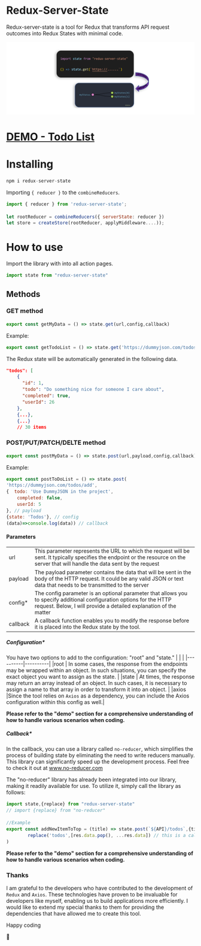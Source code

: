 # Redux-Server-State
Redux-server-state is a tool for Redux that transforms API request outcomes into Redux States with minimal code.

![](https://raw.githubusercontent.com/vnseattle/redux-server-state/main/document/redux-server-state.png)

# [DEMO  - Todo List ](https://github.com/vnseattle/redux-server-state/tree/main/demo ) 

# Installing
```js
npm i redux-server-state
```
Importing ```{ reducer }``` to the ```combineReducers```.

```js
import { reducer } from 'redux-server-state';

let rootReducer = combineReducers({ serverState: reducer })
let store = createStore(rootReducer, applyMiddleware....));
```

# How to use
Import the library with into all action pages.
```js
import state from "redux-server-state"
```
## Methods
### GET  method
```js
export const getMyData = () => state.get(url,config,callback)
```
Example:
```js
export const getTodoList = () => state.get('https://dummyjson.com/todos') 
```
The Redux state will be automatically generated in the following data.
```json
"todos": [
    {
      "id": 1,
      "todo": "Do something nice for someone I care about",
      "completed": true,
      "userId": 26
    },
    {...},
    {...}
    // 30 items
```

### POST/PUT/PATCH/DELTE  method
```js
export const postMyData = () => state.post(url,payload,config,callback)
```
Example:
```js
export const postToDoList = () => state.post(
'https://dummyjson.com/todos/add', 
{  todo: 'Use DummyJSON in the project',
    completed: false,
    userId: 5
}, // payload
{state: 'Todos'}, // config 
(data)=>console.log(data)) // callback
```
#### Parameters
| |  |
|----------|----------|
|   url  |   This parameter represents the URL to which the request will be sent. It typically specifies the endpoint or the resource on the server that will handle the data sent by the request |   
|   payload  |   The payload parameter contains the data that will be sent in the body of the HTTP request. It could be any valid JSON or text data that needs to be transmitted to the server | 
|   config*  |   The config parameter is an optional parameter that allows you to specify additional configuration options for the HTTP request. Below, I will provide a detailed explanation of the matter| 
|   callback  |   A callback function enables you to modify the response before it is placed into the Redux state by the tool. | 
##### Configuration*
You have two options to add to the configuration: "root" and "state."
| |  |
|----------|----------|
|root | In some cases, the response from the endpoints may be wrapped within an object. In such situations, you can specify the exact object you want to assign as the state. |
|state | At times, the response may return an array instead of an object. In such cases, it is necessary to assign a name to that array in order to transform it into an object. |
|axios |Since the tool relies on ```Axios``` as a dependency, you can include the Axios configuration within this config as well.|

**Please refer to the "demo" section for a comprehensive understanding of how to handle various scenarios when coding.**

##### Callback*
In the callback, you can use a library called ```no-reducer```, which simplifies the process of building state by eliminating the need to write reducers manually. This library can significantly speed up the development process. Feel free to check it out at www.no-reducer.com

The "no-reducer" library has already been integrated into our library, making it readily available for use. To utilize it, simply call the library as follows: 

```js
import state,{replace} from "redux-server-state"
// import {replace} from "no-reducer"

//Example
export const addNewItemToTop = (title) => state.post(`${API}/todos`,{title,completed:false},null,(res) =>
        replace('todos',[res.data.pop(), ...res.data]) // this is a callback function
)
```
**Please refer to the "demo" section for a comprehensive understanding of how to handle various scenarios when coding.**
### Thanks
I am grateful to the developers who have contributed to the development of ```Redux``` and ```Axios```. These technologies have proven to be invaluable for developers like myself, enabling us to build applications more efficiently. I would like to extend my special thanks to them for providing the dependencies that have allowed me to create this tool.

Happy coding

🥔